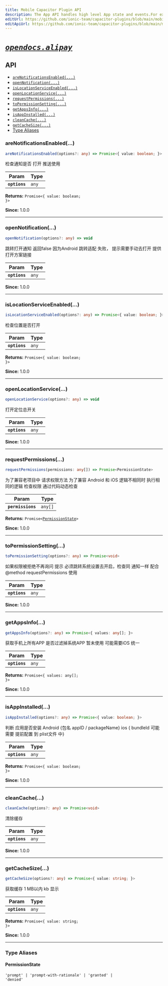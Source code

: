 ```yaml
---
title: Mobile Capacitor Plugin API
description: The App API handles high level App state and events.For example, this API emits events when the app enters and leaves the foreground, handles deeplinks, opens other apps, and manages persisted plugin state.
editUrl: https://github.com/ionic-team/capacitor-plugins/blob/main/mobile/README.md
editApiUrl: https://github.com/ionic-team/capacitor-plugins/blob/main/mobile/src/definitions.ts
---
```



# [*`opendocs.alipay`*](https://opendocs.alipay.com/open/54/104509)

## API

<docgen-index>

* [`areNotificationsEnabled(...)`](#arenotificationsenabled)
* [`openNotification(...)`](#opennotification)
* [`isLocationServiceEnabled(...)`](#islocationserviceenabled)
* [`openLocationService(...)`](#openlocationservice)
* [`requestPermissions(...)`](#requestpermissions)
* [`toPermissionSetting(...)`](#topermissionsetting)
* [`getAppsInfo(...)`](#getappsinfo)
* [`isAppInstalled(...)`](#isappinstalled)
* [`cleanCache(...)`](#cleancache)
* [`getCacheSize(...)`](#getcachesize)
* [Type Aliases](#type-aliases)

</docgen-index>

<docgen-api>
<!--Update the source file JSDoc comments and rerun docgen to update the docs below-->

### areNotificationsEnabled(...)

```typescript
areNotificationsEnabled(options?: any) => Promise<{ value: boolean; }>
```

检查通知是否 打开 推送使用

| Param         | Type             |
| ------------- | ---------------- |
| **`options`** | <code>any</code> |

**Returns:** <code>Promise&lt;{ value: boolean; }&gt;</code>

**Since:** 1.0.0

--------------------


### openNotification(...)

```typescript
openNotification(options?: any) => void
```

跳转打开通知 返回false 因为Android 跳转适配 失败， 提示需要手动去打开 提供打开方案链接

| Param         | Type             |
| ------------- | ---------------- |
| **`options`** | <code>any</code> |

**Since:** 1.0.0

--------------------


### isLocationServiceEnabled(...)

```typescript
isLocationServiceEnabled(options?: any) => Promise<{ value: boolean; }>
```

检查位置是否打开

| Param         | Type             |
| ------------- | ---------------- |
| **`options`** | <code>any</code> |

**Returns:** <code>Promise&lt;{ value: boolean; }&gt;</code>

**Since:** 1.0.0

--------------------


### openLocationService(...)

```typescript
openLocationService(options?: any) => void
```

打开定位总开关

| Param         | Type             |
| ------------- | ---------------- |
| **`options`** | <code>any</code> |

**Since:** 1.0.0

--------------------


### requestPermissions(...)

```typescript
requestPermissions(permissions: any[]) => Promise<PermissionState>
```

为了兼容老项目中 请求权限方法
为了兼容 Android 和 iOS 逻辑不相同时
执行相同的逻辑
检查权限 通过代码动态检查

| Param             | Type               |
| ----------------- | ------------------ |
| **`permissions`** | <code>any[]</code> |

**Returns:** <code>Promise&lt;<a href="#permissionstate">PermissionState</a>&gt;</code>

**Since:** 1.0.0

--------------------


### toPermissionSetting(...)

```typescript
toPermissionSetting(options?: any) => Promise<void>
```

如果权限被拒绝不再询问 提示 必须跳转系统设置去开启，检查同 通知一样
配合 @method requestPermissions 使用

| Param         | Type             |
| ------------- | ---------------- |
| **`options`** | <code>any</code> |

**Since:** 1.0.0

--------------------


### getAppsInfo(...)

```typescript
getAppsInfo(options?: any) => Promise<{ values: any[]; }>
```

获取手机上所有APP 是否过滤掉系统APP
暂未使用 可能需要iOS 统一

| Param         | Type             |
| ------------- | ---------------- |
| **`options`** | <code>any</code> |

**Returns:** <code>Promise&lt;{ values: any[]; }&gt;</code>

**Since:** 1.0.0

--------------------


### isAppInstalled(...)

```typescript
isAppInstalled(options?: any) => Promise<{ value: boolean; }>
```

判断 应用是否安装
Android {包名 appID / packageName}
ios { bundleId 可能需要 提前配置 到 plist文件 中}

| Param         | Type             |
| ------------- | ---------------- |
| **`options`** | <code>any</code> |

**Returns:** <code>Promise&lt;{ value: boolean; }&gt;</code>

**Since:** 1.0.0

--------------------


### cleanCache(...)

```typescript
cleanCache(options?: any) => Promise<void>
```

清除缓存

| Param         | Type             |
| ------------- | ---------------- |
| **`options`** | <code>any</code> |

**Since:** 1.0.0

--------------------


### getCacheSize(...)

```typescript
getCacheSize(options?: any) => Promise<{ value: string; }>
```

获取缓存 1 MB以内 kb 显示

| Param         | Type             |
| ------------- | ---------------- |
| **`options`** | <code>any</code> |

**Returns:** <code>Promise&lt;{ value: string; }&gt;</code>

**Since:** 1.0.0

--------------------


### Type Aliases


#### PermissionState

<code>'prompt' | 'prompt-with-rationale' | 'granted' | 'denied'</code>

</docgen-api>